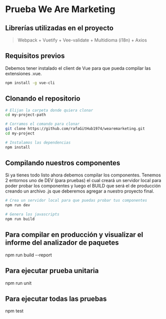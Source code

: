 # Prueba We Are Marketing

## Librerías utilizadas en el proyecto

> Webpack + Vuetify + Vee-validate + Multidioma (i18n) + Axios

## Requisitos previos

Debemos tener instalado el client de Vue para que pueda compilar las extensiones .vue.

```bash
npm install -g vue-cli
```

## Clonando el repositorio

```bash
# Elijan la carpeta donde quiera clonar
cd my-project-path

# Corramos el comando para clonar
git clone https://github.com/rafaGitHub1974/wearemarketing.git
cd my-project

# Instalamos las dependencias
npm install
```

## Compilando nuestros componentes

Si ya tienes todo listo ahora debemos compilar los componentes. Tenemos 2 entornos uno de DEV (para pruebas) el cual creará un servidor local para poder probar los componentes y luego el BUILD que será el de producción creando un archivo .js que deberemos agregar a nuestro proyecto final.

```bash
# Crea un servidor local para que puedas probar tus componentes
npm run dev

# Genera los javascripts
npm run build
```

## Para compilar en producción y visualizar el informe del analizador de paquetes

npm run build --report

## Para ejecutar prueba unitaria

npm run unit

## Para ejecutar todas las pruebas

npm test

```

